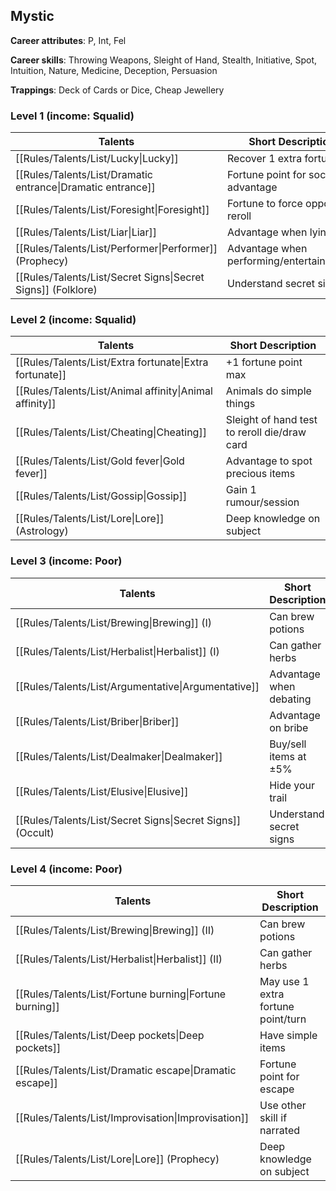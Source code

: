 
## Mystic

**Career attributes**: P, Int, Fel

**Career skills**: Throwing Weapons, Sleight of Hand, Stealth, Initiative, Spot, Intuition, Nature, Medicine, Deception, Persuasion

**Trappings**: Deck of Cards or Dice, Cheap Jewellery

### Level 1 (income: Squalid)

| Talents | Short Description |
| --- | --- |
| [[Rules/Talents/List/Lucky\|Lucky]] | Recover 1 extra fortune |
| [[Rules/Talents/List/Dramatic entrance\|Dramatic entrance]] | Fortune point for social advantage |
| [[Rules/Talents/List/Foresight\|Foresight]] | Fortune to force opponent reroll |
| [[Rules/Talents/List/Liar\|Liar]] | Advantage when lying |
| [[Rules/Talents/List/Performer\|Performer]] (Prophecy) | Advantage when performing/entertaining/art |
| [[Rules/Talents/List/Secret Signs\|Secret Signs]] (Folklore) | Understand secret signs |


### Level 2 (income: Squalid)

| Talents | Short Description |
| --- | --- |
| [[Rules/Talents/List/Extra fortunate\|Extra fortunate]] | +1 fortune point max |
| [[Rules/Talents/List/Animal affinity\|Animal affinity]] | Animals do simple things |
| [[Rules/Talents/List/Cheating\|Cheating]] | Sleight of hand test to reroll die/draw card |
| [[Rules/Talents/List/Gold fever\|Gold fever]] | Advantage to spot precious items |
| [[Rules/Talents/List/Gossip\|Gossip]] | Gain 1 rumour/session |
| [[Rules/Talents/List/Lore\|Lore]] (Astrology) | Deep knowledge on subject |


### Level 3 (income: Poor)

| Talents | Short Description |
| --- | --- |
| [[Rules/Talents/List/Brewing\|Brewing]] (I) | Can brew potions |
| [[Rules/Talents/List/Herbalist\|Herbalist]] (I) | Can gather herbs |
| [[Rules/Talents/List/Argumentative\|Argumentative]] | Advantage when debating |
| [[Rules/Talents/List/Briber\|Briber]] | Advantage on bribe |
| [[Rules/Talents/List/Dealmaker\|Dealmaker]] | Buy/sell items at ±5% |
| [[Rules/Talents/List/Elusive\|Elusive]] | Hide your trail |
| [[Rules/Talents/List/Secret Signs\|Secret Signs]] (Occult) | Understand secret signs |


### Level 4 (income: Poor)

| Talents | Short Description |
| --- | --- |
| [[Rules/Talents/List/Brewing\|Brewing]] (II) | Can brew potions |
| [[Rules/Talents/List/Herbalist\|Herbalist]] (II) | Can gather herbs |
| [[Rules/Talents/List/Fortune burning\|Fortune burning]] | May use 1 extra fortune point/turn |
| [[Rules/Talents/List/Deep pockets\|Deep pockets]] | Have simple items |
| [[Rules/Talents/List/Dramatic escape\|Dramatic escape]] | Fortune point for escape |
| [[Rules/Talents/List/Improvisation\|Improvisation]] | Use other skill if narrated |
| [[Rules/Talents/List/Lore\|Lore]] (Prophecy) | Deep knowledge on subject |


